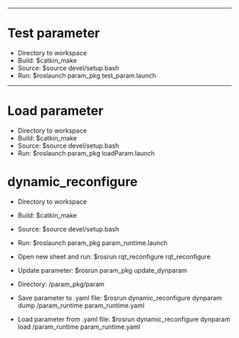 --------------------------------------------------------------------------------------
# Test parameter
- Directory to workspace
- Build: $catkin_make
- Source: $source devel/setup.bash
- Run: $roslaunch param_pkg test_param.launch

--------------------------------------------------------------------------------------
# Load parameter
- Directory to workspace
- Build: $catkin_make
- Source: $source devel/setup.bash
- Run: $roslaunch param_pkg loadParam.launch

# dynamic_reconfigure
- Directory to workspace
- Build: $catkin_make
- Source: $source devel/setup.bash
- Run: $roslaunch param_pkg param_runtime.launch
- Open new sheet and run: $rosrun rqt_reconfigure rqt_reconfigure

- Update parameter: $rosrun param_pkg update_dynparam

- Directory: /param_pkg/param
- Save parameter to .yaml file: $rosrun dynamic_reconfigure dynparam dump /param_runtime param_runtime.yaml
- Load parameter from .yaml file: $rosrun dynamic_reconfigure dynparam load /param_runtime param_runtime.yaml
